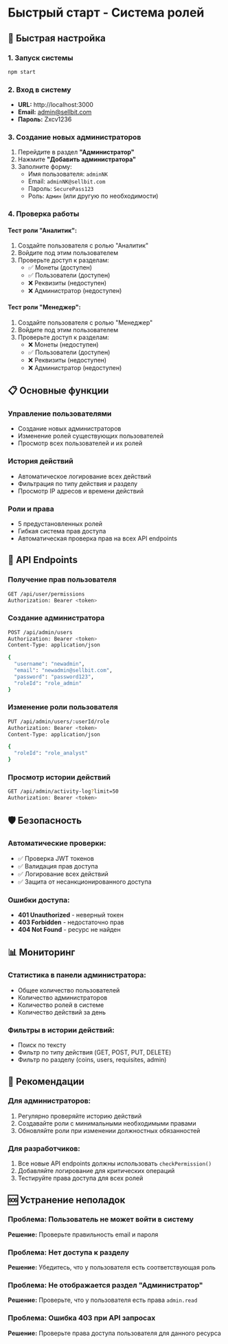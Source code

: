 # Быстрый старт - Система ролей

## 🚀 Быстрая настройка

### 1. Запуск системы
```bash
npm start
```

### 2. Вход в систему
- **URL:** http://localhost:3000
- **Email:** admin@sellbit.com
- **Пароль:** Zxcv1236

### 3. Создание новых администраторов

1. Перейдите в раздел **"Администратор"**
2. Нажмите **"Добавить администратора"**
3. Заполните форму:
   - Имя пользователя: `adminNK`
   - Email: `adminNK@sellbit.com`
   - Пароль: `SecurePass123`
   - Роль: `Админ` (или другую по необходимости)

### 4. Проверка работы

#### Тест роли "Аналитик":
1. Создайте пользователя с ролью "Аналитик"
2. Войдите под этим пользователем
3. Проверьте доступ к разделам:
   - ✅ Монеты (доступен)
   - ✅ Пользователи (доступен)
   - ❌ Реквизиты (недоступен)
   - ❌ Администратор (недоступен)

#### Тест роли "Менеджер":
1. Создайте пользователя с ролью "Менеджер"
2. Войдите под этим пользователем
3. Проверьте доступ к разделам:
   - ❌ Монеты (недоступен)
   - ✅ Пользователи (доступен)
   - ❌ Реквизиты (недоступен)
   - ❌ Администратор (недоступен)

## 📋 Основные функции

### Управление пользователями
- Создание новых администраторов
- Изменение ролей существующих пользователей
- Просмотр всех пользователей и их ролей

### История действий
- Автоматическое логирование всех действий
- Фильтрация по типу действия и разделу
- Просмотр IP адресов и времени действий

### Роли и права
- 5 предустановленных ролей
- Гибкая система прав доступа
- Автоматическая проверка прав на всех API endpoints

## 🔧 API Endpoints

### Получение прав пользователя
```bash
GET /api/user/permissions
Authorization: Bearer <token>
```

### Создание администратора
```bash
POST /api/admin/users
Authorization: Bearer <token>
Content-Type: application/json

{
  "username": "newadmin",
  "email": "newadmin@sellbit.com",
  "password": "password123",
  "roleId": "role_admin"
}
```

### Изменение роли пользователя
```bash
PUT /api/admin/users/:userId/role
Authorization: Bearer <token>
Content-Type: application/json

{
  "roleId": "role_analyst"
}
```

### Просмотр истории действий
```bash
GET /api/admin/activity-log?limit=50
Authorization: Bearer <token>
```

## 🛡️ Безопасность

### Автоматические проверки:
- ✅ Проверка JWT токенов
- ✅ Валидация прав доступа
- ✅ Логирование всех действий
- ✅ Защита от несанкционированного доступа

### Ошибки доступа:
- **401 Unauthorized** - неверный токен
- **403 Forbidden** - недостаточно прав
- **404 Not Found** - ресурс не найден

## 📊 Мониторинг

### Статистика в панели администратора:
- Общее количество пользователей
- Количество администраторов
- Количество ролей в системе
- Количество действий за день

### Фильтры в истории действий:
- Поиск по тексту
- Фильтр по типу действия (GET, POST, PUT, DELETE)
- Фильтр по разделу (coins, users, requisites, admin)

## 🎯 Рекомендации

### Для администраторов:
1. Регулярно проверяйте историю действий
2. Создавайте роли с минимальными необходимыми правами
3. Обновляйте роли при изменении должностных обязанностей

### Для разработчиков:
1. Все новые API endpoints должны использовать `checkPermission()`
2. Добавляйте логирование для критических операций
3. Тестируйте права доступа для всех ролей

## 🆘 Устранение неполадок

### Проблема: Пользователь не может войти в систему
**Решение:** Проверьте правильность email и пароля

### Проблема: Нет доступа к разделу
**Решение:** Убедитесь, что у пользователя есть соответствующая роль

### Проблема: Не отображается раздел "Администратор"
**Решение:** Проверьте, что у пользователя есть права `admin.read`

### Проблема: Ошибка 403 при API запросах
**Решение:** Проверьте права доступа пользователя для данного ресурса
